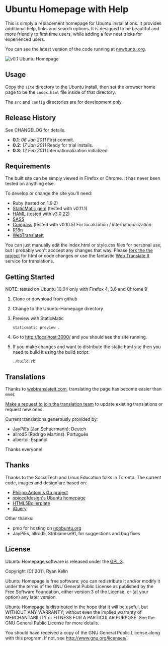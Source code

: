 Ubuntu Homepage with Help
======================

This is simply a replacement homepage for Ubuntu installations. It provides additional
help, links and search options. It is designed to be beautiful and more friendly to first
time users, while adding a few neat tricks for experienced users.

You can see the latest version of the code running at [newbuntu.org](http://newbuntu.org/).

![v0.1 Ubuntu Homepage](https://github.com/RKelln/Ubuntu-Homepage/raw/master/doc/Ubuntu_homepage_v0.1.png "v0.1 Ubuntu Homepage")


Usage
-----
Copy the `site` directory to the Ubuntu install, then set the browser home page to be the `index.html` file inside of that directory.

The `src` and `config` directories are for development only.


Release History
--------------
See CHANGELOG for details.

* __0.1__: *06 Jan 2011* First commit.
* __0.2__: *17 Jan 2011* Ready for trial installs.
* __0.3__: *12 Feb 2011* Internationalization initialized.

Requirements
-----------
The built site can be simply viewed in Firefox or Chrome. It has never been tested on anything else.

To develop or change the site you'll need:

* Ruby (tested on 1.9.2)
* [StaticMatic gem](http://staticmatic.rubyforge.org/) (tested with v0.11.1)
* [HAML](http://haml-lang.com/) (tested with v3.0.22)
* [SASS](http://sass-lang.com/) 
* [Compass](http://compass-style.org/) (tested with v0.10.5)
For localization / internationalization:
* [R18n](http://r18n.rubyforge.org/)
* [WebTranslateIt](https://github.com/AtelierConvivialite/webtranslateit/)

You can just manually edit the index.html or style.css files for personal use, but I probably won't acccept any changes that way. Please [fork the the project](http://help.github.com/forking/) for html or code changes or use the fantastic [Web Translate It](https://webtranslateit.com/en/projects/1574-Ubuntu-Start-page) service for translations.


Getting Started
--------------
NOTE: tested on Ubuntu 10.04 only with Firefox 4, 3.6 and Chrome 9

1.  Clone or download from github

2.  Change to the Ubuntu-Homepage directory

3.  Preview with StaticMatic

        staticmatic preview .

4.  Go to <http://localhost:3000/> and you should see the site running.

5.  If you make changes and want to distribute the static html site then you need to build it using the build script:

        ./build.rb


Translations
-----------

Thanks to [webtranslateit.com](https://webtranslateit.com), translating the page has become easier than ever.

[Make a request to join the translation team](https://webtranslateit.com/en/projects/1574-Ubuntu-Start-page/invitation_request) to update existing translations or request new ones.

Current translations generously provided by:

* JayPiEs (Jan Schuermann): Deutch
* allrod5 (Rodrigo Martins): Português
* albertoi: Español

Thanks everyone!

Thanks
------
Thanks to the SocialTech and Linux Education folks in Toronto. The current code,
images and design are based on:

* [Philipp Antoni's Go project](http://go.infinise.com/)
* [spiceofdesign's Ubuntu homepage](http://spiceofdesign.deviantart.com/art/Ubuntu-Homepage-189798952)
* [HTML5Boilerplate](http://html5boilerplate.com)
* [jQuery](http://jquery.com)

Other thanks:

* pmo for hosting on [noobuntu.org](http://noobuntu.org/)
* JayPiEs, allrod5, Stribianese91, for suggestions and bug fixes

License
-------
Ubuntu Homepage software is released under the [GPL 3](http://www.gnu.org/licenses/gpl.html).

Copyright (C) 2011,  Ryan Kelln

Ubuntu Homepage is free software: you can redistribute it and/or modify
it under the terms of the GNU General Public License as published by
the Free Software Foundation, either version 3 of the License, or
(at your option) any later version.

Ubuntu Homepage is distributed in the hope that it will be useful,
but WITHOUT ANY WARRANTY; without even the implied warranty of
MERCHANTABILITY or FITNESS FOR A PARTICULAR PURPOSE.  See the
GNU General Public License for more details.

You should have received a copy of the GNU General Public License
along with this program.  If not, see <http://www.gnu.org/licenses/>.

